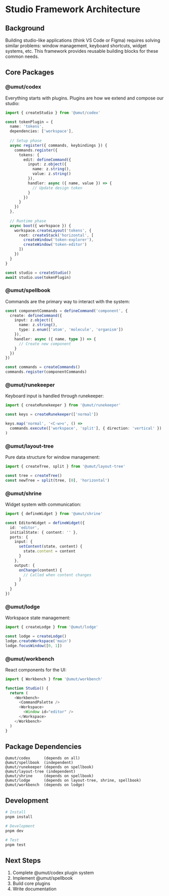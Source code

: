# Studio Framework Architecture

## Background
Building studio-like applications (think VS Code or Figma) requires solving similar problems: window management, keyboard shortcuts, widget systems, etc. This framework provides reusable building blocks for these common needs.

## Core Packages

### @umut/codex
Everything starts with plugins. Plugins are how we extend and compose our studio:
```typescript
import { createStudio } from '@umut/codex'

const tokenPlugin = {
  name: 'tokens',
  dependencies: ['workspace'],
  
  // Setup phase
  async register({ commands, keybindings }) {
    commands.register({
      tokens: {
        edit: defineCommand({
          input: z.object({ 
            name: z.string(),
            value: z.string()
          }),
          handler: async ({ name, value }) => {
            // Update design token
          }
        })
      }
    })
  },
  
  // Runtime phase
  async boot({ workspace }) {
    workspace.createLayout('tokens', {
      root: createStack('horizontal', [
        createWindow('token-explorer'),
        createWindow('token-editor')
      ])
    })
  }
}

const studio = createStudio()
await studio.use(tokenPlugin)
```

### @umut/spellbook
Commands are the primary way to interact with the system:
```typescript
const componentCommands = defineCommand('component', {
  create: defineCommand({
    input: z.object({
      name: z.string(),
      type: z.enum(['atom', 'molecule', 'organism'])
    }),
    handler: async ({ name, type }) => {
      // Create new component
    }
  })
})

const commands = createCommands()
commands.register(componentCommands)
```

### @umut/runekeeper
Keyboard input is handled through runekeeper:
```typescript
import { createRunekeeper } from '@umut/runekeeper'

const keys = createRunekeeper(['normal'])

keys.map('normal', '<C-w>v', () => 
  commands.execute(['workspace', 'split'], { direction: 'vertical' })
)
```

### @umut/layout-tree
Pure data structure for window management:
```typescript
import { createTree, split } from '@umut/layout-tree'

const tree = createTree()
const newTree = split(tree, [0], 'horizontal')
```

### @umut/shrine
Widget system with communication:
```typescript
import { defineWidget } from '@umut/shrine'

const EditorWidget = defineWidget({
  id: 'editor',
  initialState: { content: '' },
  ports: {
    input: {
      setContent(state, content) {
        state.content = content
      }
    },
    output: {
      onChange(content) {
        // Called when content changes
      }
    }
  }
})
```

### @umut/lodge
Workspace state management:
```typescript
import { createLodge } from '@umut/lodge'

const lodge = createLodge()
lodge.createWorkspace('main')
lodge.focusWindow([0, 1])
```

### @umut/workbench
React components for the UI:
```typescript
import { Workbench } from '@umut/workbench'

function Studio() {
  return (
    <Workbench>
      <CommandPalette />
      <Workspace>
        <Window id="editor" />
      </Workspace>
    </Workbench>
  )
}
```

## Package Dependencies
```
@umut/codex      (depends on all)
@umut/spellbook  (independent)
@umut/runekeeper (depends on spellbook)
@umut/layout-tree (independent)
@umut/shrine     (depends on spellbook)
@umut/lodge      (depends on layout-tree, shrine, spellbook)
@umut/workbench  (depends on lodge)
```

## Development
```bash
# Install
pnpm install

# Development
pnpm dev

# Test
pnpm test
```

## Next Steps
1. Complete @umut/codex plugin system
2. Implement @umut/spellbook
3. Build core plugins
4. Write documentation